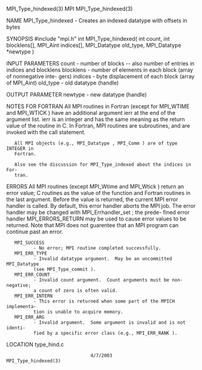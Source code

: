 MPI_Type_hindexed(3)                  MPI                 MPI_Type_hindexed(3)



NAME
       MPI_Type_hindexed -  Creates an indexed datatype with offsets in bytes

SYNOPSIS
       #include "mpi.h"
       int MPI_Type_hindexed(
               int count,
               int blocklens[],
               MPI_Aint indices[],
               MPI_Datatype old_type,
               MPI_Datatype *newtype )

INPUT PARAMETERS
       count  -  number  of  blocks  --  also number of entries in indices and
              blocklens
       blocklens
              - number of elements in each block (array of  nonnegative  inte-
              gers)
       indices
              - byte displacement of each block (array of MPI_Aint)
       old_type
              - old datatype (handle)


OUTPUT PARAMETER
       newtype
              - new datatype (handle)


NOTES FOR FORTRAN
       All  MPI routines in Fortran (except for MPI_WTIME and MPI_WTICK ) have
       an additional argument ierr at the end of the argument list.   ierr  is
       an  integer and has the same meaning as the return value of the routine
       in C.  In Fortran, MPI routines are subroutines, and are  invoked  with
       the call statement.

       All MPI objects (e.g., MPI_Datatype , MPI_Comm ) are of type INTEGER in
       Fortran.

       Also see the discussion for MPI_Type_indexed about the indices in  For-
       tran.


ERRORS
       All  MPI  routines  (except  MPI_Wtime  and MPI_Wtick ) return an error
       value; C routines as the value of the function and Fortran routines  in
       the last argument.  Before the value is returned, the current MPI error
       handler is called.  By default, this error handler aborts the MPI  job.
       The  error  handler may be changed with MPI_Errhandler_set ; the prede-
       fined error handler MPI_ERRORS_RETURN may be used to cause error values
       to  be  returned.  Note that MPI does not guarentee that an MPI program
       can continue past an error.

       MPI_SUCCESS
              - No error; MPI routine completed successfully.
       MPI_ERR_TYPE
              - Invalid datatype argument.  May be an uncommitted MPI_Datatype
              (see MPI_Type_commit ).
       MPI_ERR_COUNT
              - Invalid count argument.  Count arguments must be non-negative;
              a count of zero is often valid.
       MPI_ERR_INTERN
              - This error is returned when some part of the MPICH implementa-
              tion is unable to acquire memory.
       MPI_ERR_ARG
              - Invalid argument.  Some argument is invalid and is not identi-
              fied by a specific error class (e.g., MPI_ERR_RANK ).

LOCATION
       type_hind.c



                                   4/7/2003               MPI_Type_hindexed(3)
